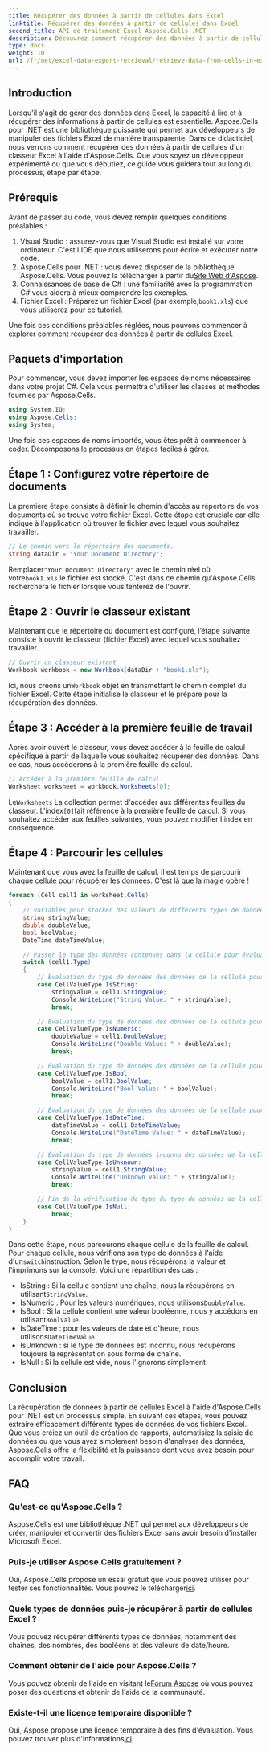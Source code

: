 ```yaml
---
title: Récupérer des données à partir de cellules dans Excel
linktitle: Récupérer des données à partir de cellules dans Excel
second_title: API de traitement Excel Aspose.Cells .NET
description: Découvrez comment récupérer des données à partir de cellules Excel à l'aide d'Aspose.Cells pour .NET dans ce didacticiel étape par étape, parfait pour les débutants et les développeurs expérimentés.
type: docs
weight: 10
url: /fr/net/excel-data-export-retrieval/retrieve-data-from-cells-in-excel/
---
```

## Introduction

Lorsqu'il s'agit de gérer des données dans Excel, la capacité à lire et à récupérer des informations à partir de cellules est essentielle. Aspose.Cells pour .NET est une bibliothèque puissante qui permet aux développeurs de manipuler des fichiers Excel de manière transparente. Dans ce didacticiel, nous verrons comment récupérer des données à partir de cellules d'un classeur Excel à l'aide d'Aspose.Cells. Que vous soyez un développeur expérimenté ou que vous débutiez, ce guide vous guidera tout au long du processus, étape par étape.

## Prérequis

Avant de passer au code, vous devez remplir quelques conditions préalables :

1. Visual Studio : assurez-vous que Visual Studio est installé sur votre ordinateur. C'est l'IDE que nous utiliserons pour écrire et exécuter notre code.
2.  Aspose.Cells pour .NET : vous devez disposer de la bibliothèque Aspose.Cells. Vous pouvez la télécharger à partir du[Site Web d'Aspose](https://releases.aspose.com/cells/net/).
3. Connaissances de base de C# : une familiarité avec la programmation C# vous aidera à mieux comprendre les exemples.
4.  Fichier Excel : Préparez un fichier Excel (par exemple,`book1.xls`) que vous utiliserez pour ce tutoriel.

Une fois ces conditions préalables réglées, nous pouvons commencer à explorer comment récupérer des données à partir de cellules Excel.

## Paquets d'importation

Pour commencer, vous devez importer les espaces de noms nécessaires dans votre projet C#. Cela vous permettra d'utiliser les classes et méthodes fournies par Aspose.Cells.

```csharp
using System.IO;
using Aspose.Cells;
using System;
```

Une fois ces espaces de noms importés, vous êtes prêt à commencer à coder. Décomposons le processus en étapes faciles à gérer.

## Étape 1 : Configurez votre répertoire de documents

La première étape consiste à définir le chemin d'accès au répertoire de vos documents où se trouve votre fichier Excel. Cette étape est cruciale car elle indique à l'application où trouver le fichier avec lequel vous souhaitez travailler.


```csharp
// Le chemin vers le répertoire des documents.
string dataDir = "Your Document Directory";
```

 Remplacer`"Your Document Directory"` avec le chemin réel où votre`book1.xls` le fichier est stocké. C'est dans ce chemin qu'Aspose.Cells recherchera le fichier lorsque vous tenterez de l'ouvrir.

## Étape 2 : Ouvrir le classeur existant

Maintenant que le répertoire du document est configuré, l’étape suivante consiste à ouvrir le classeur (fichier Excel) avec lequel vous souhaitez travailler.


```csharp
// Ouvrir un classeur existant
Workbook workbook = new Workbook(dataDir + "book1.xls");
```

 Ici, nous créons un`Workbook` objet en transmettant le chemin complet du fichier Excel. Cette étape initialise le classeur et le prépare pour la récupération des données.

## Étape 3 : Accéder à la première feuille de travail

Après avoir ouvert le classeur, vous devez accéder à la feuille de calcul spécifique à partir de laquelle vous souhaitez récupérer des données. Dans ce cas, nous accéderons à la première feuille de calcul.


```csharp
// Accéder à la première feuille de calcul
Worksheet worksheet = workbook.Worksheets[0];
```

 Le`Worksheets` La collection permet d'accéder aux différentes feuilles du classeur. L'index`[0]`fait référence à la première feuille de calcul. Si vous souhaitez accéder aux feuilles suivantes, vous pouvez modifier l'index en conséquence.

## Étape 4 : Parcourir les cellules

Maintenant que vous avez la feuille de calcul, il est temps de parcourir chaque cellule pour récupérer les données. C'est là que la magie opère !


```csharp
foreach (Cell cell1 in worksheet.Cells)
{
    // Variables pour stocker des valeurs de différents types de données
    string stringValue;
    double doubleValue;
    bool boolValue;
    DateTime dateTimeValue;

    // Passer le type des données contenues dans la cellule pour évaluation
    switch (cell1.Type)
    {
        // Évaluation du type de données des données de la cellule pour la valeur de chaîne
        case CellValueType.IsString:
            stringValue = cell1.StringValue;
            Console.WriteLine("String Value: " + stringValue);
            break;

        // Évaluation du type de données des données de la cellule pour une valeur double
        case CellValueType.IsNumeric:
            doubleValue = cell1.DoubleValue;
            Console.WriteLine("Double Value: " + doubleValue);
            break;

        // Évaluation du type de données des données de la cellule pour la valeur booléenne
        case CellValueType.IsBool:
            boolValue = cell1.BoolValue;
            Console.WriteLine("Bool Value: " + boolValue);
            break;

        // Évaluation du type de données des données de la cellule pour la valeur date/heure
        case CellValueType.IsDateTime:
            dateTimeValue = cell1.DateTimeValue;
            Console.WriteLine("DateTime Value: " + dateTimeValue);
            break;

        // Évaluation du type de données inconnu des données de la cellule
        case CellValueType.IsUnknown:
            stringValue = cell1.StringValue;
            Console.WriteLine("Unknown Value: " + stringValue);
            break;

        // Fin de la vérification de type du type de données de la cellule est nul
        case CellValueType.IsNull:
            break;
    }
}
```

 Dans cette étape, nous parcourons chaque cellule de la feuille de calcul. Pour chaque cellule, nous vérifions son type de données à l'aide d'un`switch`instruction. Selon le type, nous récupérons la valeur et l'imprimons sur la console. Voici une répartition des cas :

-  IsString : Si la cellule contient une chaîne, nous la récupérons en utilisant`StringValue`.
-  IsNumeric : Pour les valeurs numériques, nous utilisons`DoubleValue`.
-  IsBool : Si la cellule contient une valeur booléenne, nous y accédons en utilisant`BoolValue`.
-  IsDateTime : pour les valeurs de date et d'heure, nous utilisons`DateTimeValue`.
- IsUnknown : si le type de données est inconnu, nous récupérons toujours la représentation sous forme de chaîne.
- IsNull : Si la cellule est vide, nous l'ignorons simplement.

## Conclusion

La récupération de données à partir de cellules Excel à l'aide d'Aspose.Cells pour .NET est un processus simple. En suivant ces étapes, vous pouvez extraire efficacement différents types de données de vos fichiers Excel. Que vous créiez un outil de création de rapports, automatisiez la saisie de données ou que vous ayez simplement besoin d'analyser des données, Aspose.Cells offre la flexibilité et la puissance dont vous avez besoin pour accomplir votre travail.

## FAQ

### Qu'est-ce qu'Aspose.Cells ?  
Aspose.Cells est une bibliothèque .NET qui permet aux développeurs de créer, manipuler et convertir des fichiers Excel sans avoir besoin d'installer Microsoft Excel.

### Puis-je utiliser Aspose.Cells gratuitement ?  
Oui, Aspose.Cells propose un essai gratuit que vous pouvez utiliser pour tester ses fonctionnalités. Vous pouvez le télécharger[ici](https://releases.aspose.com/).

### Quels types de données puis-je récupérer à partir de cellules Excel ?  
Vous pouvez récupérer différents types de données, notamment des chaînes, des nombres, des booléens et des valeurs de date/heure.

### Comment obtenir de l'aide pour Aspose.Cells ?  
 Vous pouvez obtenir de l'aide en visitant le[Forum Aspose](https://forum.aspose.com/c/cells/9) où vous pouvez poser des questions et obtenir de l'aide de la communauté.

### Existe-t-il une licence temporaire disponible ?  
 Oui, Aspose propose une licence temporaire à des fins d'évaluation. Vous pouvez trouver plus d'informations[ici](https://purchase.aspose.com/temporary-license/).